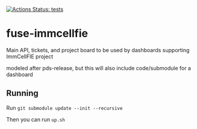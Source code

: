 [![Actions Status: tests](https://github.com/RENCI/fuse-immcellfie/workflows/tests/badge.svg)](https://github.com/RENCI/fuse-immcellfie/actions?query=workflow%3A"tests")

# fuse-immcellfie

Main API, tickets, and project board to be used by dashboards supporting ImmCellFIE project

modeled after pds-release, but this will also include code/submodule for a dashboard

## Running

Run `git submodule update --init --recursive`

Then you can run `up.sh`
